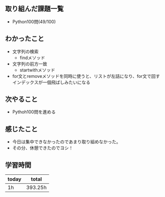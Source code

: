 ## 取り組んだ課題一覧

- Python100問(49/100)
## わかったこと

- 文字列の検索
	- findメソッド
- 文字列の前方一致
	- startwithメソッド
- for文とremoveメソッドを同時に使うと、リストが左詰になり、for文で回すインデックスが一個飛ばしみたいになる
## 次やること

- Pythoh100問を進める
## 感じたこと

- 今日は集中できなかったのであまり取り組めなかった。
- その分、休憩できたのでヨシ！

## 学習時間

| today | total   |
| ----- | ------- |
| 1h    | 393.25h |

